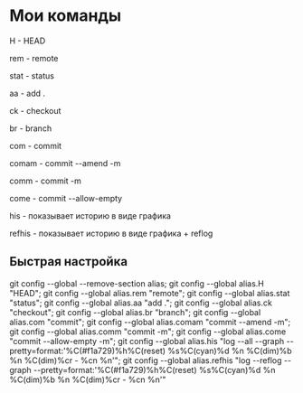 # Мои команды

H - HEAD

rem - remote

stat - status

aa - add .

ck - checkout

br - branch

com - commit

comam - commit --amend -m

comm - commit -m

come - commit --allow-empty

his - показывает историю в виде графика

refhis - показывает историю в виде графика + reflog

## Быстрая настройка
git config --global --remove-section alias;
git config --global alias.H "HEAD";
git config --global alias.rem "remote";
git config --global alias.stat "status";
git config --global alias.aa "add .";
git config --global alias.ck "checkout";
git config --global alias.br "branch";
git config --global alias.com "commit";
git config --global alias.comam "commit --amend -m";
git config --global alias.comm "commit -m";
git config --global alias.come "commit --allow-empty -m";
git config --global alias.his "log --all --graph --pretty=format:'%C(#f1a729)%h%C(reset) %s%C(cyan)%d %n %C(dim)%b %n %C(dim)%cr - %cn %n'";
git config --global alias.refhis "log --reflog --graph --pretty=format:'%C(#f1a729)%h%C(reset) %s%C(cyan)%d %n %C(dim)%b %n %C(dim)%cr - %cn %n'"
